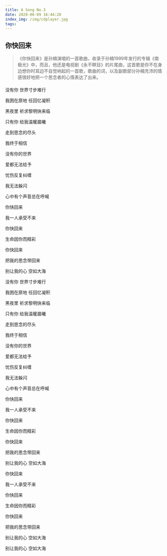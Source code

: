 ```yaml
---
title: A Song No.3
date: 2020-06-09 16:44:28
index_img: /img/cdplayer.jpg
tags:
---
```


## 你快回来
> 《你快回来》是孙楠演唱的一首歌曲，收录于孙楠1999年发行的专辑《南极光》中，而且，他还是电视剧《永不瞑目》的片尾曲，这首歌是你不在身边想你时耳边不自觉响起的一首歌，歌曲的词，以及副歌部分孙楠充沛的情感很好地把一个思念者的心情表达了出来。

<div id="aplayer" style="margin: 20px 0;"></div>

没有你 世界寸步难行

我困在原地 任回忆凝积

黑夜里 祈求黎明快来临

只有你 给我温暖晨曦

走到思念的尽头

我终于相信

没有你的世界

爱都无法给予

忧伤反复纠缠

我无法躲闪

心中有个声音总在呼喊

你快回来

我一人承受不来

你快回来

生命因你而精彩

你快回来

把我的思念带回来

别让我的心 空如大海

没有你 世界寸步难行

我困在原地 任回忆凝积

黑夜里 祈求黎明快来临

只有你 给我温暖晨曦

走到思念的尽头

我终于相信

没有你的世界

爱都无法给予

忧伤反复纠缠

我无法躲闪

心中有个声音总在呼喊

你快回来

我一人承受不来

你快回来

生命因你而精彩

你快回来

把我的思念带回来

别让我的心 空如大海

你快回来

我一人承受不来

你快回来

生命因你而精彩

你快回来

把我的思念带回来

别让我的心 空如大海

别让我的心 空如大海

<style>
@import url('//cdn.staticfile.org/aplayer/1.10.1/APlayer.min.css')
</style>
<script src="//cdn.staticfile.org/aplayer/1.10.1/APlayer.min.js" defer></script>
<script type="text/javascript">
  var oldLoadAp = window.onload;
  window.onload = function () {
    oldLoadAp && oldLoadAp();

    new APlayer({
      container: document.getElementById('aplayer'),
      autoplay: false,
      audio: { name: '你快回来', artist: '孙楠', url: '/song/3.mp3', cover: '/img/sunnan.jpg', }
    });
  }
</script>

